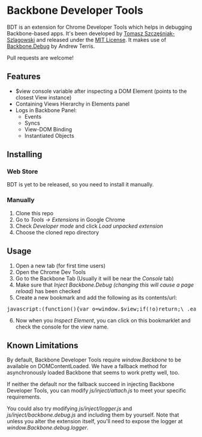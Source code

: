 Backbone Developer Tools
========================

BDT is an extension for Chrome Developer Tools which helps in debugging Backbone-based apps.
It's been developed by [Tomasz Szczęśniak-Szlagowski][1] and released under the [MIT License][2].
It makes use of [Backbone.Debug][3] by Andrew Terris.

Pull requests are welcome!

Features
--------

* $view console variable after inspecting a DOM Element (points to the closest View instance)
* Containing Views Hierarchy in Elements panel
* Logs in Backbone Panel:
  * Events
  * Syncs
  * View-DOM Binding
  * Instantiated Objects

Installing
----------

### Web Store

BDT is yet to be released, so you need to install it manually.

### Manually

1. Clone this repo
2. Go to *Tools -> Extensions* in Google Chrome
3. Check *Developer mode* and click *Load unpacked extension*
4. Choose the cloned repo directory


Usage
--------

1. Open a new tab (for first time users)
2. Open the Chrome Dev Tools
3. Go to the Backbone Tab (Usually it will be near the *Console* tab)
4. Make sure that *Inject Backbone.Debug (changing this will cause a page reload)* has been checked
5. Create a new bookmark and add the following as its contents/url:
<pre>
javascript:(function(){var o=window.$view;if(!o)return;\_.each(['Adroll.Collections','Adroll.Models','Adroll.Views','Dashboard.Collections','Dashboard.Models','Dashboard.Views'],function(ns){var parts=ns.split('.'),v=window;\_.each(parts,function(p){v=v[p]});\_.each(v,function(k,n){if(\_.isFunction(k)&&o instanceof k){var p=' ';if(Object.getPrototypeOf(o)===k.prototype)p='*';console.log(p+ns+'.'+n);}});});})();
</pre>
6. Now when you *Inspect Element*, you can click on this bookmarklet and check the console for the view name.



Known Limitations
-----------------

By default, Backbone Developer Tools require *window.Backbone* to be available on DOMContentLoaded. We have a fallback method for asynchronously loaded Backbone that seems to work pretty well, too.

If neither the default nor the fallback succeed in injecting Backbone Developer Tools, you can modify *js/inject/attach.js* to meet your specific requirements.

You could also try modifying *js/inject/logger.js* and *js/inject/backbone.debug.js* and including them by yourself.
Note that unless you alter the extension itself, you'll need to expose the logger at *window.Backbone.debug.logger*.


[1]: http://github.com/spect88
[2]: http://www.opensource.org/licenses/MIT
[3]: http://github.com/aterris/backbone.debug
